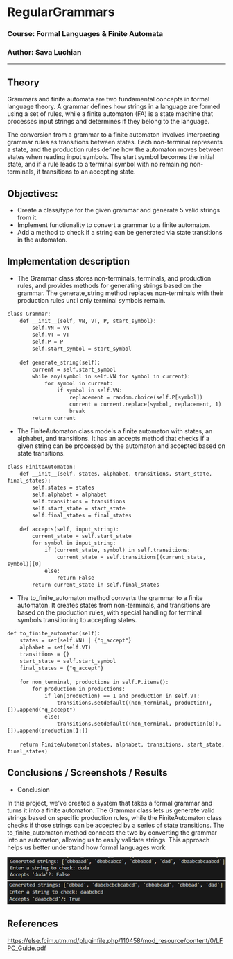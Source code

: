 # RegularGrammars

### Course: Formal Languages & Finite Automata
### Author: Sava Luchian

----

## Theory
Grammars and finite automata are two fundamental concepts in formal language theory. A grammar defines how strings in a language are formed using a set of rules, while a finite automaton (FA) is a state machine that processes input strings and determines if they belong to the language.

The conversion from a grammar to a finite automaton involves interpreting grammar rules as transitions between states. Each non-terminal represents a state, and the production rules define how the automaton moves between states when reading input symbols. The start symbol becomes the initial state, and if a rule leads to a terminal symbol with no remaining non-terminals, it transitions to an accepting state.


## Objectives:

* Create a class/type for the given grammar and generate 5 valid strings from it.
* Implement functionality to convert a grammar to a finite automaton.
* Add a method to check if a string can be generated via state transitions in the automaton.


## Implementation description

* The Grammar class stores non-terminals, terminals, and production rules, and provides methods for generating strings based on the grammar. The generate_string method replaces non-terminals with their production rules until only terminal symbols remain.

```
class Grammar:
    def __init__(self, VN, VT, P, start_symbol):
        self.VN = VN
        self.VT = VT
        self.P = P
        self.start_symbol = start_symbol

    def generate_string(self):
        current = self.start_symbol
        while any(symbol in self.VN for symbol in current):
            for symbol in current:
                if symbol in self.VN:
                    replacement = random.choice(self.P[symbol])
                    current = current.replace(symbol, replacement, 1)
                    break
        return current
```

* The FiniteAutomaton class models a finite automaton with states, an alphabet, and transitions. It has an accepts method that checks if a given string can be processed by the automaton and accepted based on state transitions.

```
class FiniteAutomaton:
    def __init__(self, states, alphabet, transitions, start_state, final_states):
        self.states = states
        self.alphabet = alphabet
        self.transitions = transitions
        self.start_state = start_state
        self.final_states = final_states

    def accepts(self, input_string):
        current_state = self.start_state
        for symbol in input_string:
            if (current_state, symbol) in self.transitions:
                current_state = self.transitions[(current_state, symbol)][0]
            else:
                return False
        return current_state in self.final_states
```

* The to_finite_automaton method converts the grammar to a finite automaton. It creates states from non-terminals, and transitions are based on the production rules, with special handling for terminal symbols transitioning to accepting states.

```
def to_finite_automaton(self):
    states = set(self.VN) | {"q_accept"}
    alphabet = set(self.VT)
    transitions = {}
    start_state = self.start_symbol
    final_states = {"q_accept"}

    for non_terminal, productions in self.P.items():
        for production in productions:
            if len(production) == 1 and production in self.VT:
                transitions.setdefault((non_terminal, production), []).append("q_accept")
            else:
                transitions.setdefault((non_terminal, production[0]), []).append(production[1:])
    
    return FiniteAutomaton(states, alphabet, transitions, start_state, final_states)

```


## Conclusions / Screenshots / Results

* Conclusion

In this project, we've created a system that takes a formal grammar and turns it into a finite automaton. The Grammar class lets us generate valid strings based on specific production rules, while the FiniteAutomaton class checks if those strings can be accepted by a series of state transitions. The to_finite_automaton method connects the two by converting the grammar into an automaton, allowing us to easily validate strings. This approach helps us better understand how formal languages work

![Result 1](result-1.png)
![Result 2](result-2.png)

## References

https://else.fcim.utm.md/pluginfile.php/110458/mod_resource/content/0/LFPC_Guide.pdf